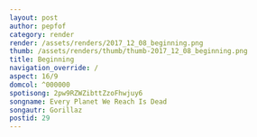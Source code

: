 ```yaml
---
layout: post
author: pepfof
category: render
render: /assets/renders/2017_12_08_beginning.png
thumb: /assets/renders/thumb/thumb-2017_12_08_beginning.png
title: Beginning
navigation_override: /
aspect: 16/9
domcol: ^000000
spotisong: 2pw9RZWZibttZzoFhwjuy6
songname: Every Planet We Reach Is Dead
songautr: Gorillaz
postid: 29
---
```


<!--USER BEGIN 1-->

<!--USER END 1-->

<!--more-->
<!--USER BEGIN 2-->

<!--USER END 2-->

